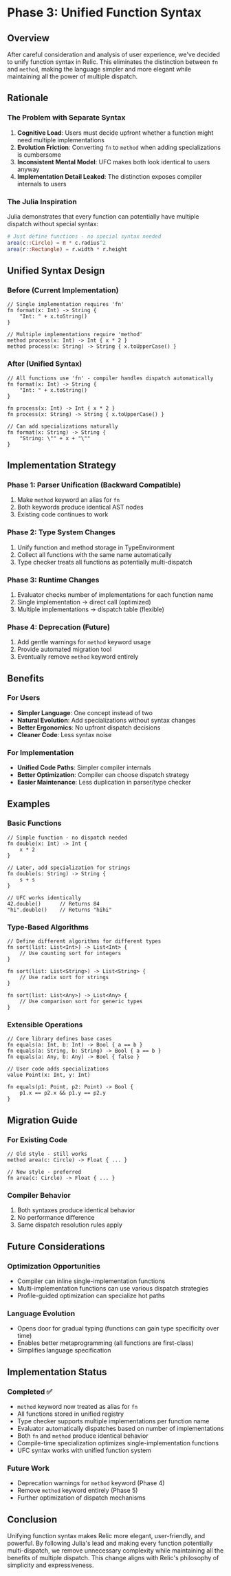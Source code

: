 # Phase 3: Unified Function Syntax

## Overview

After careful consideration and analysis of user experience, we've decided to unify function syntax in Relic. This eliminates the distinction between `fn` and `method`, making the language simpler and more elegant while maintaining all the power of multiple dispatch.

## Rationale

### The Problem with Separate Syntax

1. **Cognitive Load**: Users must decide upfront whether a function might need multiple implementations
2. **Evolution Friction**: Converting `fn` to `method` when adding specializations is cumbersome
3. **Inconsistent Mental Model**: UFC makes both look identical to users anyway
4. **Implementation Detail Leaked**: The distinction exposes compiler internals to users

### The Julia Inspiration

Julia demonstrates that every function can potentially have multiple dispatch without special syntax:

```julia
# Just define functions - no special syntax needed
area(c::Circle) = π * c.radius^2
area(r::Rectangle) = r.width * r.height
```

## Unified Syntax Design

### Before (Current Implementation)
```relic
// Single implementation requires 'fn'
fn format(x: Int) -> String {
    "Int: " + x.toString()
}

// Multiple implementations require 'method'
method process(x: Int) -> Int { x * 2 }
method process(x: String) -> String { x.toUpperCase() }
```

### After (Unified Syntax)
```relic
// All functions use 'fn' - compiler handles dispatch automatically
fn format(x: Int) -> String {
    "Int: " + x.toString()
}

fn process(x: Int) -> Int { x * 2 }
fn process(x: String) -> String { x.toUpperCase() }

// Can add specializations naturally
fn format(x: String) -> String {
    "String: \"" + x + "\""
}
```

## Implementation Strategy

### Phase 1: Parser Unification (Backward Compatible)
1. Make `method` keyword an alias for `fn`
2. Both keywords produce identical AST nodes
3. Existing code continues to work

### Phase 2: Type System Changes
1. Unify function and method storage in TypeEnvironment
2. Collect all functions with the same name automatically
3. Type checker treats all functions as potentially multi-dispatch

### Phase 3: Runtime Changes
1. Evaluator checks number of implementations for each function name
2. Single implementation → direct call (optimized)
3. Multiple implementations → dispatch table (flexible)

### Phase 4: Deprecation (Future)
1. Add gentle warnings for `method` keyword usage
2. Provide automated migration tool
3. Eventually remove `method` keyword entirely

## Benefits

### For Users
- **Simpler Language**: One concept instead of two
- **Natural Evolution**: Add specializations without syntax changes
- **Better Ergonomics**: No upfront dispatch decisions
- **Cleaner Code**: Less syntax noise

### For Implementation
- **Unified Code Paths**: Simpler compiler internals
- **Better Optimization**: Compiler can choose dispatch strategy
- **Easier Maintenance**: Less duplication in parser/type checker

## Examples

### Basic Functions
```relic
// Simple function - no dispatch needed
fn double(x: Int) -> Int {
    x * 2
}

// Later, add specialization for strings
fn double(s: String) -> String {
    s + s
}

// UFC works identically
42.double()      // Returns 84
"hi".double()    // Returns "hihi"
```

### Type-Based Algorithms
```relic
// Define different algorithms for different types
fn sort(list: List<Int>) -> List<Int> {
    // Use counting sort for integers
}

fn sort(list: List<String>) -> List<String> {
    // Use radix sort for strings
}

fn sort(list: List<Any>) -> List<Any> {
    // Use comparison sort for generic types
}
```

### Extensible Operations
```relic
// Core library defines base cases
fn equals(a: Int, b: Int) -> Bool { a == b }
fn equals(a: String, b: String) -> Bool { a == b }
fn equals(a: Any, b: Any) -> Bool { false }

// User code adds specializations
value Point(x: Int, y: Int)

fn equals(p1: Point, p2: Point) -> Bool {
    p1.x == p2.x && p1.y == p2.y
}
```

## Migration Guide

### For Existing Code
```relic
// Old style - still works
method area(c: Circle) -> Float { ... }

// New style - preferred
fn area(c: Circle) -> Float { ... }
```

### Compiler Behavior
1. Both syntaxes produce identical behavior
2. No performance difference
3. Same dispatch resolution rules apply

## Future Considerations

### Optimization Opportunities
- Compiler can inline single-implementation functions
- Multi-implementation functions can use various dispatch strategies
- Profile-guided optimization can specialize hot paths

### Language Evolution
- Opens door for gradual typing (functions can gain type specificity over time)
- Enables better metaprogramming (all functions are first-class)
- Simplifies language specification

## Implementation Status

### Completed ✅
- `method` keyword now treated as alias for `fn`
- All functions stored in unified registry
- Type checker supports multiple implementations per function name
- Evaluator automatically dispatches based on number of implementations
- Both `fn` and `method` produce identical behavior
- Compile-time specialization optimizes single-implementation functions
- UFC syntax works with unified function system

### Future Work
- Deprecation warnings for `method` keyword (Phase 4)
- Remove `method` keyword entirely (Phase 5)
- Further optimization of dispatch mechanisms

## Conclusion

Unifying function syntax makes Relic more elegant, user-friendly, and powerful. By following Julia's lead and making every function potentially multi-dispatch, we remove unnecessary complexity while maintaining all the benefits of multiple dispatch. This change aligns with Relic's philosophy of simplicity and expressiveness.